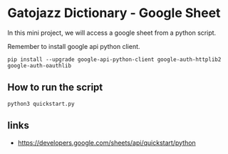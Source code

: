 # Gatojazz Dictionary - Google Sheet

In this mini project, we will access a google sheet from a python script.


Remember to install google api python client.

```
pip install --upgrade google-api-python-client google-auth-httplib2 google-auth-oauthlib
```

## How to run the script

```
python3 quickstart.py
```



## links

* https://developers.google.com/sheets/api/quickstart/python


